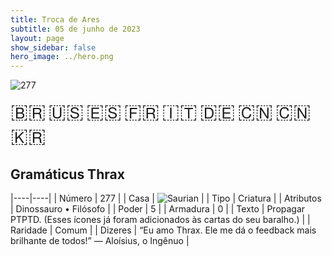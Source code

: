 ```yaml
---
title: Troca de Ares
subtitle: 05 de junho de 2023
layout: page
show_sidebar: false
hero_image: ../hero.png
---
```


![277](https://mastervault-storage-prod.s3.amazonaws.com/media/card_front/pt/600_277_d88a24d6b143_pt.png)

<span title="Português" style="font-size: 32px;cursor: pointer;" onclick="javascript:document.querySelector('img[alt=\'277\']').src=document.querySelector('img[alt=\'277\']').src.replace(/card_front\/[^/]+/, 'card_front/pt').replace(/_[^/.0-9]+\.png/, '_pt.png')">🇧🇷</span>
<span title="English" style="font-size: 32px;cursor: pointer;" onclick="javascript:document.querySelector('img[alt=\'277\']').src=document.querySelector('img[alt=\'277\']').src.replace(/card_front\/[^/]+/, 'card_front/en').replace(/_[^/.0-9]+\.png/, '_en.png')">🇺🇸</span>
<span title="Español" style="font-size: 32px;cursor: pointer;" onclick="javascript:document.querySelector('img[alt=\'277\']').src=document.querySelector('img[alt=\'277\']').src.replace(/card_front\/[^/]+/, 'card_front/es').replace(/_[^/.0-9]+\.png/, '_es.png')">🇪🇸</span>
<span title="Français" style="font-size: 32px;cursor: pointer;" onclick="javascript:document.querySelector('img[alt=\'277\']').src=document.querySelector('img[alt=\'277\']').src.replace(/card_front\/[^/]+/, 'card_front/fr').replace(/_[^/.0-9]+\.png/, '_fr.png')">🇫🇷</span>
<span title="Italiano" style="font-size: 32px;cursor: pointer;" onclick="javascript:document.querySelector('img[alt=\'277\']').src=document.querySelector('img[alt=\'277\']').src.replace(/card_front\/[^/]+/, 'card_front/it').replace(/_[^/.0-9]+\.png/, '_it.png')">🇮🇹</span>
<span title="Deutsche" style="font-size: 32px;cursor: pointer;" onclick="javascript:document.querySelector('img[alt=\'277\']').src=document.querySelector('img[alt=\'277\']').src.replace(/card_front\/[^/]+/, 'card_front/de').replace(/_[^/.0-9]+\.png/, '_de.png')">🇩🇪</span>
<span title="简体中文" style="font-size: 32px;cursor: pointer;" onclick="javascript:document.querySelector('img[alt=\'277\']').src=document.querySelector('img[alt=\'277\']').src.replace(/card_front\/[^/]+/, 'card_front/zh-hans').replace(/_[^/.0-9]+\.png/, '_zh-hans.png')">🇨🇳</span>
<span title="繁體中文" style="font-size: 32px;cursor: pointer;" onclick="javascript:document.querySelector('img[alt=\'277\']').src=document.querySelector('img[alt=\'277\']').src.replace(/card_front\/[^/]+/, 'card_front/zh-hant').replace(/_[^/.0-9]+\.png/, '_zh-hant.png')">🇨🇳</span>
<span title="한국어" style="font-size: 32px;cursor: pointer;" onclick="javascript:document.querySelector('img[alt=\'277\']').src=document.querySelector('img[alt=\'277\']').src.replace(/card_front\/[^/]+/, 'card_front/ko').replace(/_[^/.0-9]+\.png/, '_ko.png')">🇰🇷</span>

## Gramáticus Thrax

|----|----|
| Número | 277 |
| Casa | ![Saurian](https://archonarcana.com/images/thumb/9/9e/Saurian_P.png/22px-Saurian_P.png "Sauro") |
| Tipo | Criatura |
| Atributos | Dinossauro • Filósofo |
| Poder | 5 |
| Armadura | 0 |
| Texto | Propagar PTPTD. (Esses ícones já foram adicionados às cartas do seu baralho.) |
| Raridade | Comum |
| Dizeres | “Eu amo Thrax. Ele me dá o feedback mais brilhante de todos!” — Aloísius, o Ingênuo |
